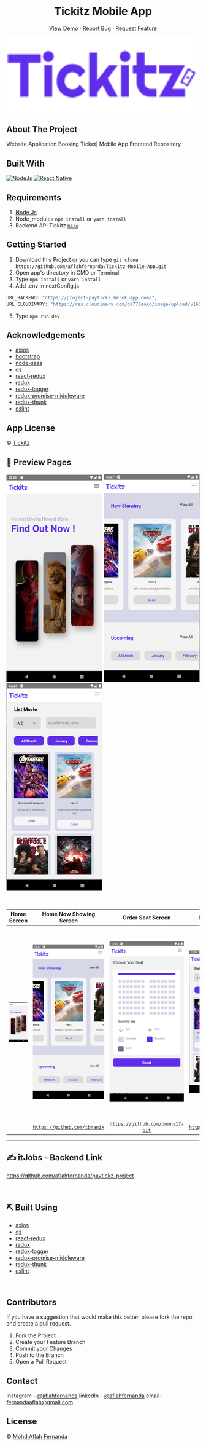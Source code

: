 <h1 align='center'>Tickitz Mobile App</h1>
  <p align="center">
    <a href="link_deploy">View Demo</a>
    ·
    <a href="https://github.com/usergithub/namarepo/issues">Report Bug</a>
    ·
    <a href="https://github.com/usergithub/namarepo/pulls">Request Feature</a>
  </p>

<p align="center">
 <a href="https://ibb.co/cc1ThB8"><img src="./src/assets/Tickitz.png" alt="08-06-2022-14-51-13-REC" border="0" width="500px"></a>
</p>

## About The Project

Website Application Booking Ticket| Mobile App Frontend Repository

## Built With

[![NodeJs](https://img.shields.io/badge/NodeJs-16.15.x-green)](https://github.com/react-bootstrap/react-bootstrap)
[![React Native](https://img.shields.io/badge/Next-v12.1.6-black)](https://reactnative.dev/)

## Requirements

1. <a href="https://nodejs.org/en/download/">Node Js</a>
2. Node_modules `npm install` or `yarn install`
3. Backend API Tickitz [`here`](https://github.com/aflahfernanda/paytickz-project)

## Getting Started

1. Download this Project or you can type `git clone https://github.com/aflahfernanda/Tickitz-Mobile-App.git`
2. Open app's directory in CMD or Terminal
3. Type `npm install` or `yarn install`
4. Add .env in nextConfig.js

```sh
URL_BACKEND: "https://project-paytickz.herokuapp.com/",
URL_CLOUDINARY: "https://res.cloudinary.com/da776aoko/image/upload/v1656419307/",
```

5. Type `npm run dev`

## Acknowledgements

- [axios](https://www.npmjs.com/package/axios)
- [bootstrap](https://www.npmjs.com/package/bootstrap)
- [node-sass](https://www.npmjs.com/package/node-sass)
- [qs](https://www.npmjs.com/package/qs)
- [react-redux](https://www.npmjs.com/package/react-redux)
- [redux](https://www.npmjs.com/package/redux)
- [redux-logger](https://www.npmjs.com/package/redux-logger)
- [redux-promise-middleware](https://www.npmjs.com/package/redux-promise-middleware)
- [redux-thunk](https://www.npmjs.com/package/redux-thunk)
- [eslint](https://www.npmjs.com/package/eslint)

## App License

© [Tickitz](https://github.com/aflahfernanda/Tickitz-Mobile-App.git)

## 🔎 Preview Pages

<p float="left">
  <img src="./src/assets/readmePicture1.png" width="250" />
  <img src="./src/assets/readmePicture2.png" width="250" />
  <img src="./src/assets/readmePicture3.png" width="250" />
</p>

<br>

|                    **Home Screen**                    |                              **Home Now Showing Screen**                              |                                     **Order Seat Screen**                                     |                               **List Movie Screen**                               |                                 **Detail Movie Screen**                                 |                                        **Schedule Screen**                                        |
| :---------------------------------------------------: | :-----------------------------------------------------------------------------------: | :-------------------------------------------------------------------------------------------: | :-------------------------------------------------------------------------------: | :-------------------------------------------------------------------------------------: | :-----------------------------------------------------------------------------------------------: |
| ![Team Leader Image](./src/assets/readmePicture1.png) |             ![Back-End Developer Image](./src/assets/readmePicture2.png)              |                 ![Front-End Developer Image](./src/assets/readmePicture6.png)                 |           ![Back-End Developer Image](./src/assets/readmePicture3.png)            |              ![Back-End Developer Image](./src/assets/readmePicture4.png)               |                   ![Back-End Developer Image](./src/assets/readmePicture5.png)                    |
|                       <p> </p>                        | <a href="https://github.com/tbmanix" target="_blank">`https://github.com/tbmanix`</a> | <a href="https://github.com/donny17-bit" target="_blank">`https://github.com/donny17-bit`</a> | <a href="https://github.com/Qxtlp" target="_blank">`https://github.com/Qxtlp`</a> | <a href="https://github.com/foldadjo" target="_blank">`https://github.com/foldadjo`</a> | <a href="https://github.com/aflahfernanda" target="_blank">`https://github.com/aflahfernanda`</a> |

---

## ✍️ itJobs - Backend Link

https://github.com/aflahfernanda/paytickz-project

<br>

## ⛏️ Built Using

- [axios](https://www.npmjs.com/package/axios)
- [qs](https://www.npmjs.com/package/qs)
- [react-redux](https://www.npmjs.com/package/react-redux)
- [redux](https://www.npmjs.com/package/redux)
- [redux-logger](https://www.npmjs.com/package/redux-logger)
- [redux-promise-middleware](https://www.npmjs.com/package/redux-promise-middleware)
- [redux-thunk](https://www.npmjs.com/package/redux-thunk)
- [eslint](https://www.npmjs.com/package/eslint)

<br>

## Contributors

If you have a suggestion that would make this better, please fork the repo and create a pull request.

1. Fork the Project
2. Create your Feature Branch
3. Commit your Changes
4. Push to the Branch
5. Open a Pull Request

## Contact

Instagram - [@aflahfernanda](https://www.instagram.com/aflahfernanda/)
linkedIn - [@aflahfernanda](https://www.linkedin.com/in/aflah-fernanda-6841401ab/)
email-[fernandaaflah@gmail.com](fernandaaflah@gmail.com)

## License

© [Mohd.Aflah Fernanda](https://github.com/aflahfernanda)
